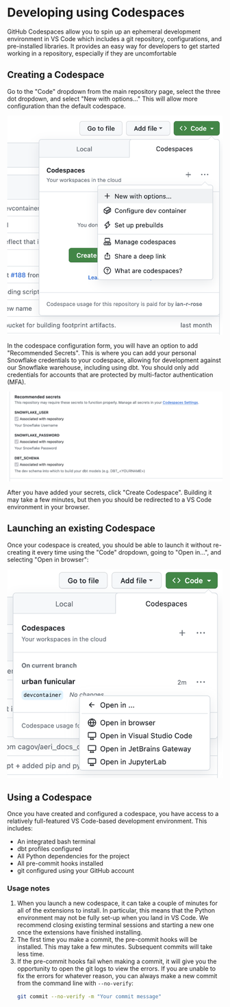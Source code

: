 # Developing using Codespaces

GitHub Codespaces allow you to spin up an ephemeral development environment in VS Code
which includes a git repository, configurations, and pre-installed libraries.
It provides an easy way for developers to get started working in a repository,
especially if they are uncomfortable

## Creating a Codespace

Go to the "Code" dropdown from the main repository page,
select the three dot dropdown, and select "New with options..."
This will allow more configuration than the default codespace.

![Create a new codespace](images/create-new-codespace.png)

In the codespace configuration form, you will have an option to add "Recommended Secrets".
This is where you can add your personal Snowflake credentials to your codespace,
allowing for development against our Snowflake warehouse, including using dbt.
You should only add credentials for accounts that are protected by multi-factor authentication (MFA).

![Add codespace secrets](images/codespace-secrets.png)

After you have added your secrets, click "Create Codespace".
Building it may take a few minutes,
but then you should be redirected to a VS Code environment in your browser.

## Launching an existing Codespace

Once your codespace is created, you should be able to launch it
without re-creating it every time using the "Code" dropdown,
going to "Open in...", and selecting "Open in browser":

![Launch codespace](images/launch-codespace.png)

## Using a Codespace

Once you have created and configured a codespace,
you have access to a relatively full-featured VS Code-based development environment.
This includes:

* An integrated bash terminal
* dbt profiles configured
* All Python dependencies for the project
* All pre-commit hooks installed
* git configured using your GitHub account

### Usage notes

1. When you launch a new codespace, it can take a couple of minutes for all of the extensions to install. In particular, this means that the Python environment may not be fully set-up when you land in VS Code. We recommend closing existing terminal sessions and starting a new one once the extensions have finished installing.
1. The first time you make a commit, the pre-commit hooks will be installed. This may take a few minutes. Subsequent commits will take less time.
1. If the pre-commit hooks fail when making a commit, it will give you the opportunity to open the git logs to view the errors. If you are unable to fix the errors for whatever reason, you can always make a new commit from the command line with `--no-verify`:
    ```bash
    git commit --no-verify -m "Your commit message"
    ```
